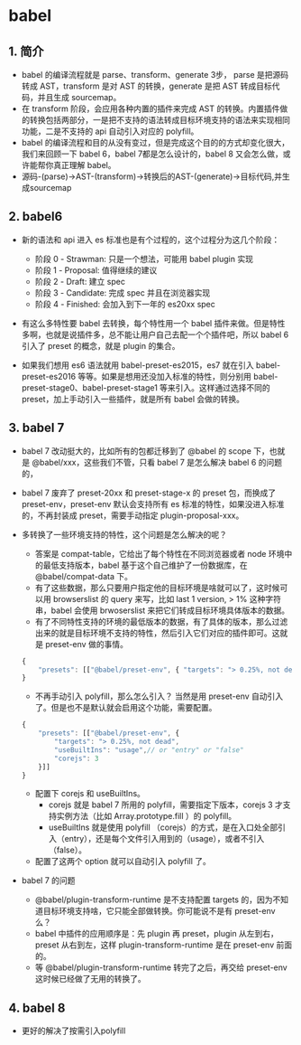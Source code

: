 # babel

## 1. 简介

- babel 的编译流程就是 parse、transform、generate 3步， parse 是把源码转成 AST，transform 是对 AST 的转换，generate 是把 AST 转成目标代码，并且生成 sourcemap。
- 在 transform 阶段，会应用各种内置的插件来完成 AST 的转换。内置插件做的转换包括两部分，一是把不支持的语法转成目标环境支持的语法来实现相同功能，二是不支持的 api 自动引入对应的 polyfill。
- babel 的编译流程和目的从没有变过，但是完成这个目的的方式却变化很大，我们来回顾一下 babel 6，babel 7都是怎么设计的，babel 8 又会怎么做，或许能帮你真正理解 babel。
- 源码-(parse)->AST-(transform)->转换后的AST-(generate)->目标代码,并生成sourcemap

## 2. babel6

- 新的语法和 api 进入 es 标准也是有个过程的，这个过程分为这几个阶段：

  - 阶段 0 - Strawman: 只是一个想法，可能用 babel plugin 实现
  - 阶段 1 - Proposal: 值得继续的建议
  - 阶段 2 - Draft: 建立 spec
  - 阶段 3 - Candidate: 完成 spec 并且在浏览器实现
  - 阶段 4 - Finished: 会加入到下一年的 es20xx spec

- 有这么多特性要 babel 去转换，每个特性用一个 babel 插件来做。但是特性多啊，也就是说插件多，总不能让用户自己去配一个个插件吧，所以 babel 6 引入了 preset 的概念，就是 plugin 的集合。
- 如果我们想用 es6 语法就用 babel-preset-es2015，es7 就在引入 babel-preset-es2016 等等。如果是想用还没加入标准的特性，则分别用 babel-preset-stage0、babel-preset-stage1 等来引入。这样通过选择不同的 preset，加上手动引入一些插件，就是所有 babel 会做的转换。

## 3. babel 7

- babel 7 改动挺大的，比如所有的包都迁移到了 @babel 的 scope 下，也就是 @babel/xxx，这些我们不管，只看 babel 7 是怎么解决 babel 6 的问题的，

- babel 7 废弃了 preset-20xx 和 preset-stage-x 的 preset 包，而换成了 preset-env，preset-env 默认会支持所有 es 标准的特性，如果没进入标准的，不再封装成 preset，需要手动指定 plugin-proposal-xxx。

- 多转换了一些环境支持的特性，这个问题是怎么解决的呢？
  - 答案是 compat-table，它给出了每个特性在不同浏览器或者 node 环境中的最低支持版本，babel 基于这个自己维护了一份数据库，在 @babel/compat-data 下。
  - 有了这些数据，那么只要用户指定他的目标环境是啥就可以了，这时候可以用 browserslist 的 query 来写，比如 last 1 version, > 1% 这种字符串，babel 会使用 brwoserslist 来把它们转成目标环境具体版本的数据。
  - 有了不同特性支持的环境的最低版本的数据，有了具体的版本，那么过滤出来的就是目标环境不支持的特性，然后引入它们对应的插件即可。这就是 preset-env 做的事情。

  ```ts
  {
      "presets": [["@babel/preset-env", { "targets": "> 0.25%, not dead" }]]
  }
  ```

  - 不再手动引入 polyfill，那么怎么引入？ 当然是用 preset-env 自动引入了。但是也不是默认就会启用这个功能，需要配置。

  ```ts
  {
      "presets": [["@babel/preset-env", { 
          "targets": "> 0.25%, not dead",
          "useBuiltIns": "usage",// or "entry" or "false"
          "corejs": 3
      }]]
  }
  ```

  - 配置下 corejs 和 useBuiltIns。
    - corejs 就是 babel 7 所用的 polyfill，需要指定下版本，corejs 3 才支持实例方法（比如 Array.prototype.fill ）的 polyfill。
    - useBuiltIns 就是使用 polyfill （corejs）的方式，是在入口处全部引入（entry），还是每个文件引入用到的（usage），或者不引入（false）。
  - 配置了这两个 option 就可以自动引入 polyfill 了。

- babel 7 的问题
  - @babel/plugin-transform-runtime 是不支持配置 targets 的，因为不知道目标环境支持啥，它只能全部做转换。你可能说不是有 preset-env 么？
  - babel 中插件的应用顺序是：先 plugin 再 preset，plugin 从左到右，preset 从右到左，这样 plugin-transform-runtime 是在 preset-env 前面的。
  - 等 @babel/plugin-transform-runtime 转完了之后，再交给 preset-env 这时候已经做了无用的转换了。

## 4. babel 8

- 更好的解决了按需引入polyfill
